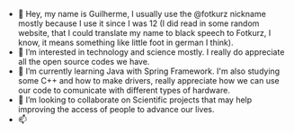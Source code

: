 - 👋 Hey, my name is Guilherme, I usually use the @fotkurz nickname mostly because I use it since I was 12 (I did read in some random website, that I could translate my name to black speech to Fotkurz, I know, it means something like little foot in german I think). 
- 👀 I’m interested in technology and science mostly. I really do appreciate all the open source codes we have.
- 🌱 I’m currently learning Java with Spring Framework. I'm also studying some C++ and how to make drivers, really appreciate how we can use our code to comunicate with different types of hardware.
- 💞️ I’m looking to collaborate on Scientific projects that may help improving the access of people to advance our lives.
- 📫 

<!---
Fotkurz/Fotkurz is a ✨ special ✨ repository because its `README.md` (this file) appears on your GitHub profile.
You can click the Preview link to take a look at your changes.
--->

